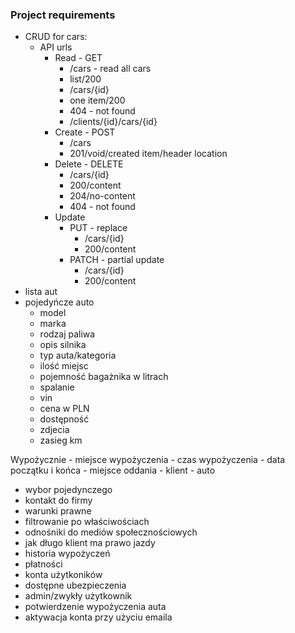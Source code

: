 ### Project requirements
- CRUD for cars:
  - API urls
    - Read - GET
      - /cars - read all cars
      - list/200
      - /cars/{id}
      - one item/200
      - 404 - not found
      - /clients/{id}/cars/{id}
    - Create - POST
      - /cars
      - 201/void/created item/header location
    - Delete - DELETE
      - /cars/{id}
      - 200/content
      - 204/no-content
      - 404 - not found
    - Update
      - PUT - replace
        - /cars/{id}
        - 200/content
      - PATCH - partial update
        - /cars/{id}
        - 200/content
- lista aut
- pojedyńcze auto 
  - model
  - marka
  - rodzaj paliwa
  - opis silnika
  - typ auta/kategoria
  - ilość miejsc
  - pojemność bagażnika w litrach
  - spalanie
  - vin
  - cena w PLN
  - dostępność
  - zdjecia
  - zasieg km

Wypożycznie
    - miejsce wypożyczenia
    - czas wypożyczenia - data początku i końca
    - miejsce oddania
    - klient
    - auto
 
- wybor pojedynczego
- kontakt do firmy
- warunki prawne
- filtrowanie po właściwościach
- odnośniki do mediów społecznościowych
- jak długo klient ma prawo jazdy
- historia wypożyczeń
- płatności
- konta użytkoników
- dostępne ubezpieczenia
- admin/zwykły użytkownik
- potwierdzenie wypożyczenia auta
- aktywacja konta przy użyciu emaila